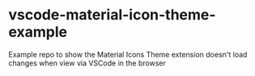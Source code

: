 # vscode-material-icon-theme-example

Example repo to show the Material Icons Theme extension doesn't load changes when view via VSCode in the browser